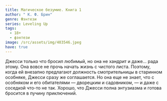 ```yaml
---
title: Магическое безумие. Книга 1
author: " К. Ф. Брин"
genre: Фэнтези
series: Leveling Up
tags:
  - 18+
  - фэнтези
image: /src/assets/img/403546.jpeg
have: true
---
```

Джесси только что бросил любимый, но она не хандрит и даже… рада этому. Она вовсе не прочь начать жизнь с чистого листа. Поэтому, когда ей внезапно предлагают должность смотрительницы в старинном особняке, Джесси сразу же соглашается. Но она еще не знает, что с особняком и его обитателями — дворецким и садовником, — и даже с соседкой что-то не так. Хорошо, что Джесси полна энтузиазма и готова бросится в пучину приключений.
